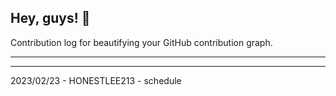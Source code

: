 ## Hey, guys! 👋

Contribution log for beautifying your GitHub contribution graph.

---



---

2023/02/23 - HONESTLEE213 - schedule